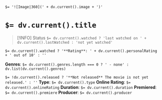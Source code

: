 `$= '![Image|360](' + dv.current().image + ')'`

# `$= dv.current().title`

> [!INFO] Status
> `$= dv.current().watched ? 'last watched on ' + dv.current().lastWatched : 'not yet watched'`

`$= dv.current().watched ? '**Rating**: ' + dv.current().personalRating + ' out of 10' : ''`

**Genres**:
`$= dv.current().genres.length === 0 ? ' - none' : dv.list(dv.current().genres)`

`$= !dv.current().released ? '**Not released** The movie is not yet released.' : ''`
**Type**: `$= dv.current().type`
**Online Rating**: `$= dv.current().onlineRating`
**Duration**:  `$= dv.current().duration`
**Premiered**: `$= dv.current().premiere`
**Producer**: `$= dv.current().producer`